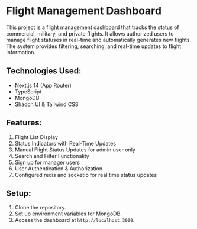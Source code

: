 # Flight Management Dashboard

This project is a flight management dashboard that tracks the status of commercial, military, and private flights. It allows authorized users to manage flight statuses in real-time and automatically generates new flights. The system provides filtering, searching, and real-time updates to flight information.

## Technologies Used:
- Next.js 14 (App Router)
- TypeScript
- MongoDB
- Shadcn UI & Tailwind CSS

## Features:
1. Flight List Display
2. Status Indicators with Real-Time Updates
3. Manual Flight Status Updates for admin user only
4. Search and Filter Functionality
5. Sign up for manager users
6. User Authentication & Authorization
7. Configured redis and socketio for real time status updates

## Setup:
1. Clone the repository.
2. Set up environment variables for MongoDB.
3. Access the dashboard at `http://localhost:3000`.

